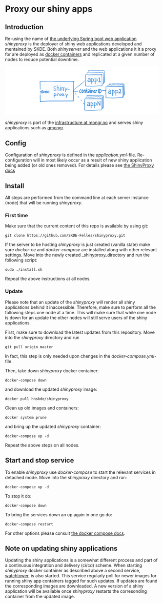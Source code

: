 # Proxy our shiny apps

## Introduction
Re-using the name of [the underlying Spring boot web application](https://www.shinyproxy.io/) _shinyproxy_ is the deployer of shiny web applications developed and mentained by SKDE. Both _shinyserver_ and the web applications it it a proxy for are deployed as [docker containers](https://www.yr.no/place/Norway/Troms_og_Finnmark/Troms%C3%B8/Troms%C3%B8/hour_by_hour.html) and replicated at a given number of nodes to reduce potential downtime.

![mongr.no shinyproxy setup](mongr_shinyproxy.png)

_shinyproxy_ is part of the [infrastructure at mongr.no](https://github.com/SKDE-Felles/lb-rp) and serves shiny applications such as [qmongr](https://github.com/SKDE-Felles/qmongr).

## Config
Configuration of _shinyproxy_ is defined in the _application.yml_-file. Re-configuration will in most likely occur as a result of new shiny application being added (or old ones removed). For details please see [the ShinyProxy docs](https://www.shinyproxy.io/configuration/)

## Install
All steps are performed from the command line at each server instance (node) that will be running _shinyproxy_.

### First time
Make sure that the current content of this repo is available by using git:
```
git clone https://github.com/SKDE-Felles/shinyproxy.git
```

If the server to be hosting _shinyproxy_ is just created (vanilla state) make sure _docker-ce_ and _docker-compose_ are installed along with other relevant settings. Move into the newly created _shinyproxy_directory and run the following script:
```
sudo ./install.sh
```

Repeat the above instructions at all nodes.

### Update
Please note that an update of the _shinyproxy_ will render all shiny applications behind it inaccessible. Therefore, make sure to perform all the following steps one node at a time. This will make sure that while one node is down for an update the other nodes will still serve users of the shiny applications. 

First, make sure to download the latest updates from this repository. Move into the _shinyproxy_ directory and run
```
git pull origin master
```
In fact, this step is only needed upon chenges in the _docker-compose.yml_-file.

Then, take down _shinyproxy_ docker container:
```
docker-compose down
```
and download the updated _shinyproxy_ image:
```
docker pull hnskde/shinyproxy
```

Clean up old images and containers:
```
docker system prune
```
and bring up the updated _shinyproxy_ container:
```
docker-compose up -d
```

Repeat the above steps on all nodes.

## Start and stop service
To enable _shinyproxy_ use _docker-compose_ to start the relevant services in detached mode. Move into the _shinyproxy_ directory and run:
```
docker-compose up -d
```

To stop it do:
```
docker-compose down
```

To bring the services down an up again in one go do:
```
docker-compose restart
```

For other options please consult [the docker compose docs](https://docs.docker.com/compose/).

## Note on updating shiny applications
Updating the shiny applications is a somewhat different process and part of a continuous integration and delivery (ci/cd) scheme. When starting _shinyproxy_ docker container as described above a second service, [watchtower](https://containrrr.github.io/watchtower/), is also started. This service regularly poll for newer images for running shiny app containers tagged for such updates. If updates are found the corresponding images are downloaded. A new version of a shiny application will be available once _shinyproxy_ restarts the corresonding container from the updated image. 
